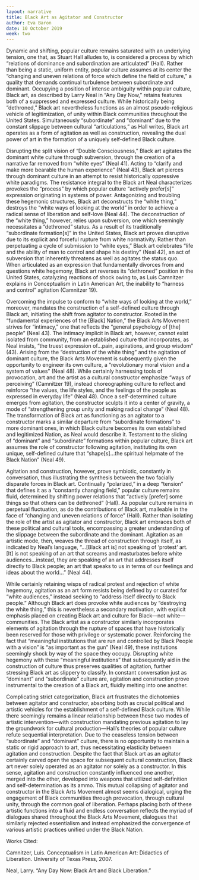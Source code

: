 ```yaml
---
layout: narrative
title: Black Art as Agitator and Constructor
author: Eva Baron
date: 10 October 2019
week: two
---
```


Dynamic and shifting, popular culture remains saturated with an underlying tension, one that, as Stuart Hall alludes to, is considered a process by which “relations of dominance and subordination are articulated” (Hall). Rather than being a static, uniform entity, popular culture assumes at its center the “changing and uneven relations of force which define the field of culture,” a quality that demands continual turbulence between subordinate and dominant. Occupying a position of intense ambiguity within popular culture, Black art, as described by Larry Neal in “Any Day Now,” retains features both of a suppressed and expressed culture. While historically being “dethroned,” Black art nevertheless functions as an almost pseudo-religious vehicle of legitimization, of unity within Black communities throughout the United States. Simultaneously “subordinate” and “dominant” due to the constant slippage between cultural “articulations,” as Hall writes, Black art operates as a form of agitation as well as construction, revealing the dual power of art in the formation of a uniquely self-defined Black culture.

Disrupting the split vision of “Double Consciousness,” Black art agitates the dominant white culture through subversion, through the creation of a narrative far removed from “white eyes” (Neal 41). Acting to “clarify and make more bearable the human experience” (Neal 43), Black art pierces through dominant culture in an attempt to resist historically oppressive white paradigms. The resistance integral to the Black art Neal characterizes provokes the “process” by which popular culture “actively prefer[s]” expression originating in systems of power. Antagonizing and troubling these hegemonic structures, Black art deconstructs the “white thing,” destroys the “white ways of looking at the world” in order to achieve a radical sense of liberation and self-love (Neal 44). The deconstruction of the “white thing,” however, relies upon subversion, one which seemingly necessitates a “dethroned” status. As a result of its traditionally “subordinate formation[s]” in the United States, Black art proves disruptive due to its explicit and forceful rupture from white normativity. Rather than perpetuating a cycle of submission to “white eyes,” Black art celebrates “life and the ability of man to control and shape his destiny” (Neal 42), an act of subversion that inherently threatens as well as agitates the status quo. When articulated as an expression that fundamentally divorces from and questions white hegemony, Black art reverses its “dethroned” position in the United States, catalyzing reactions of shock owing to, as Luis Camnitzer explains in Conceptualism in Latin American Art, the inability to “harness and control” agitation (Camnitzer 19).

Overcoming the impulse to conform to “white ways of looking at the world,” moreover, mandates the construction of a self-defined culture through Black art, initiating the shift from agitator to constructor. Rooted in the “fundamental experiences of the [Black] Nation,” the Black Arts Movement strives for “intimacy,” one that reflects the “general psychology of [the] people” (Neal 43). The intimacy implicit in Black art, however, cannot exist isolated from community, from an established culture that incorporates, as Neal insists, “the truest expression of…pain, aspirations, and group wisdom” (43). Arising from the “destruction of the white thing” and the agitation of dominant culture, the Black Arts Movement is subsequently given the opportunity to engineer its own culture, a “revolutionary moral vision and a system of values” (Neal 48). While certainly harnessing tools of provocation, art and the artist as a cultural constructor emphasize “ways of perceiving” (Camnitzer 19), instead choreographing culture to reflect and reinforce “the values, the life styles, and the feelings of the people as expressed in everyday life” (Neal 48). Once a self-determined culture emerges from agitation, the constructor sculpts it into a center of gravity, a mode of “strengthening group unity and making radical change” (Neal 48). The transformation of Black art as functioning as an agitator to a constructor marks a similar departure from “subordinate formations” to more dominant ones, in which Black culture becomes its own established and legitimized Nation, as Neal would describe it. Testament to the sliding of “dominant” and “subordinate” formations within popular culture, Black art assumes the role of constructor following agitation, instituting its own unique, self-defined culture that “shape[s]…the spiritual helpmate of the Black Nation” (Neal 49).

Agitation and construction, however, prove symbiotic, constantly in conversation, thus illustrating the synthesis between the two facially disparate forces in Black art. Continually “polarized,” in a deep “tension” that defines it as a “constantly changing field,” popular culture remains fluid, determined by shifting power relations that “actively [prefer] some things so that others can be dethroned” (Hall). As popular culture remains in perpetual fluctuation, as do the contributions of Black art, malleable in the face of “changing and uneven relations of force” (Hall). Rather than isolating the role of the artist as agitator and constructor, Black art embraces both of these political and cultural tools, encompassing a greater understanding of the slippage between the subordinate and the dominant. Agitation as an artistic mode, then, weaves the thread of construction through itself, as indicated by Neal’s language,
“...[Black art is] not speaking of ‘protest’ art. [It] is not speaking of an art that screams and masturbates before white audiences…instead, they are speaking of an art that addresses itself directly to Black people; an art that speaks to us in terms of our feelings and ideas about the world…” (Neal 44).

While certainly retaining wisps of radical protest and rejection of white hegemony, agitation as an art form resists being defined by or curated for “white audiences,” instead seeking to “address itself directly to Black people.” Although Black art does provoke white audiences by “destroying the white thing,” this is nevertheless a secondary motivation, with explicit emphasis placed on creating Black art and culture for Black—not white—communities. The Black artist as a constructor similarly incorporates elements of agitation through the rupture of spaces that have historically been reserved for those with privilege or systematic power. Reinforcing the fact that “meaningful institutions that are run and controlled by Black People with a vision” is “as important as the gun” (Neal 49), these institutions seemingly shock by way of the space they occupy. Disrupting white hegemony with these “meaningful institutions” that subsequently aid in the construction of culture thus preserves qualities of agitation, further stressing Black art as slippery to classify. In constant conversation just as “dominant” and “subordinate” culture are, agitation and construction prove instrumental to the creation of a Black art, fluidly melting into one another.

Complicating strict categorization, Black art frustrates the dichotomies between agitator and constructor, absorbing both as crucial political and artistic vehicles for the establishment of a self-defined Black culture. While there seemingly remains a linear relationship between these two modes of artistic intervention—with construction mandating previous agitation to lay the groundwork for cultural production—Hall’s theories of popular culture refute sequential interpretation. Due to the ceaseless tension between “subordinate” and “dominant” culture, there is no opportunity to maintain a static or rigid approach to art, thus necessitating elasticity between agitation and construction. Despite the fact that Black art as an agitator certainly carved open the space for subsequent cultural construction, Black art never solely operated as an agitator nor solely as a constructor. In this sense, agitation and construction constantly influenced one another, merged into the other, developed into weapons that utilized self-definition and self-determination as its ammo. This mutual collapsing of agitator and constructor in the Black Arts Movement almost seems dialogical, urging the engagement of Black communities through provocation, through cultural unity, through the common goal of liberation. Perhaps placing both of these artistic functions into a fluid and endless conversation reflects the myriad of dialogues shared throughout the Black Arts Movement, dialogues that similarly rejected essentialism and instead emphasized the convergence of various artistic practices unified under the Black Nation.

Works Cited:

Camnitzer, Luis. Conceptualism in Latin American Art: Didactics of Liberation. University of
Texas Press, 2007.

Neal, Larry. “Any Day Now: Black Art and Black Liberation.”
